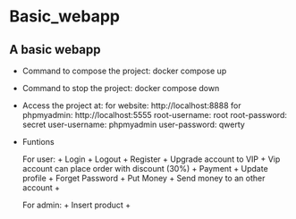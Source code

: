 # Basic_webapp
## A basic webapp 
- Command to compose the project: docker compose up
- Command to stop the project: docker compose down
- Access the project at:
    for website: http://localhost:8888
    for phpmyadmin: http://localhost:5555
    root-username: root
    root-password: secret
    user-username: phpmyadmin
    user-password: qwerty
- Funtions 

     For user:
        + Login
        + Logout
        + Register
        + Upgrade account to VIP
        + Vip account can place order with discount (30%)
        + Payment
        + Update profile
        + Forget Password
        + Put Money
        + Send money to an other account
        +
        
    For admin:
        + Insert product
        + 

    
    


